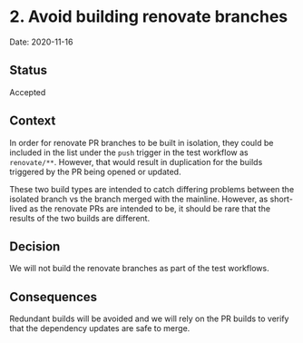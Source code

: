 # 2. Avoid building renovate branches

Date: 2020-11-16

## Status

Accepted

## Context

In order for renovate PR branches to be built in isolation, they could be
included in the list under the `push` trigger in the test workflow as
`renovate/**`. However, that would result in duplication for the builds
triggered by the PR being opened or updated.

These two build types are intended to catch differing problems between the
isolated branch vs the branch merged with the mainline. However, as short-lived
as the renovate PRs are intended to be, it should be rare that the results of
the two builds are different.

## Decision

We will not build the renovate branches as part of the test workflows.

## Consequences

Redundant builds will be avoided and we will rely on the PR builds to verify
that the dependency updates are safe to merge.
